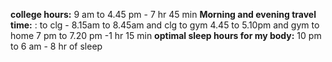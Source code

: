 **college hours:** 9 am to 4.45 pm - 7 hr 45 min
**Morning and evening travel time:** : to clg - 8.15am to 8.45am and clg to gym 4.45 to 5.10pm and gym to home 7 pm to 7.20 pm -1 hr 15 min
**optimal sleep hours for my body:** 10 pm to 6 am - 8 hr of sleep